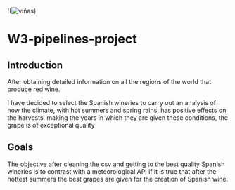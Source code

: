 !(![viñas](https://user-images.githubusercontent.com/62174153/122877743-38878680-d337-11eb-80ea-115b7118a63c.jpg))

# W3-pipelines-project

## Introduction

After obtaining detailed information on all the regions of the world that produce red wine.

 I have decided to select the Spanish wineries to carry out an analysis of how the climate, with hot summers and spring rains, has positive effects on the harvests, making the years in which they are given these conditions, the grape is of exceptional quality

## Goals

The objective after cleaning the csv and getting to the best quality Spanish wineries is to contrast with a meteorological API if it is true that after the hottest summers the best grapes are given for the creation of Spanish wine.

